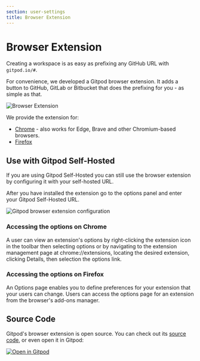 ```yaml
---
section: user-settings
title: Browser Extension
---
```


<script context="module">
  export const prerender = true;
</script>

# Browser Extension

Creating a workspace is as easy as prefixing any GitHub URL with `gitpod.io/#`.

For convenience, we developed a Gitpod browser extension. It adds a button to GitHub, GitLab or Bitbucket that does the
prefixing for you - as simple as that.

![Browser Extension](/images/docs/browser-extension-lense.png)

We provide the extension for:

- [Chrome](https://chrome.google.com/webstore/detail/gitpod-online-ide/dodmmooeoklaejobgleioelladacbeki) - also works for Edge, Brave and other Chromium-based browsers.
- [Firefox](https://addons.mozilla.org/firefox/addon/gitpod/)

## Use with Gitpod Self-Hosted

If you are using Gitpod Self-Hosted you can still use the browser extension by configuring it with your self-hosted URL.

After you have installed the extension go to the options panel and enter your Gitpod Self-Hosted URL.

<img class="shadow-medium w-full rounded-xl max-w-3xl mt-x-small" alt="Gitpod browser extension configuration" src="/images/docs/beta/integrations/browser-extension-options.png">

### Accessing the options on Chrome

A user can view an extension's options by right-clicking the extension icon in the toolbar then selecting options or by navigating to the extension management page at chrome://extensions, locating the desired extension, clicking Details, then selection the options link.

### Accessing the options on Firefox

An Options page enables you to define preferences for your extension that your users can change. Users can access the options page for an extension from the browser's add-ons manager.

## Source Code

Gitpod's browser extension is open source. You can check out its [source code](https://github.com/gitpod-io/browser-extension), or even open it in Gitpod:

[![Open in Gitpod](https://gitpod.io/button/open-in-gitpod.svg)](https://gitpod.io/#https://github.com/gitpod-io/browser-extension)
